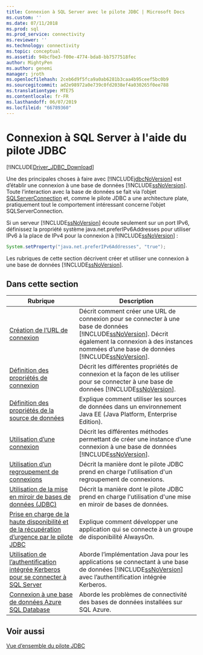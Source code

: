 ```yaml
---
title: Connexion à SQL Server avec le pilote JDBC | Microsoft Docs
ms.custom: ''
ms.date: 07/11/2018
ms.prod: sql
ms.prod_service: connectivity
ms.reviewer: ''
ms.technology: connectivity
ms.topic: conceptual
ms.assetid: 94bcfbe3-f00e-4774-bda8-bb7577518fec
author: MightyPen
ms.author: genemi
manager: jroth
ms.openlocfilehash: 2ceb6d9f5fca9a0ab6281b3caa4b95ceef5bc0b9
ms.sourcegitcommit: ad2e98972a0e739c0fd2038ef4a030265f0ee788
ms.translationtype: MTE75
ms.contentlocale: fr-FR
ms.lasthandoff: 06/07/2019
ms.locfileid: "66789360"
---
```

# <a name="connecting-to-sql-server-with-the-jdbc-driver"></a>Connexion à SQL Server à l'aide du pilote JDBC
[!INCLUDE[Driver_JDBC_Download](../../includes/driver_jdbc_download.md)]

  Une des principales choses à faire avec [!INCLUDE[jdbcNoVersion](../../includes/jdbcnoversion_md.md)] est d’établir une connexion à une base de données [!INCLUDE[ssNoVersion](../../includes/ssnoversion-md.md)]. Toute l’interaction avec la base de données se fait via l’objet [SQLServerConnection](../../connect/jdbc/reference/sqlserverconnection-class.md) et, comme le pilote JDBC a une architecture plate, pratiquement tout le comportement intéressant concerne l’objet SQLServerConnection.  
  
 Si un serveur [!INCLUDE[ssNoVersion](../../includes/ssnoversion-md.md)] écoute seulement sur un port IPv6, définissez la propriété système java.net.preferIPv6Addresses pour utiliser IPv6 à la place de IPv4 pour la connexion à [!INCLUDE[ssNoVersion](../../includes/ssnoversion-md.md)] :  
  
```java
System.setProperty("java.net.preferIPv6Addresses", "true");  
```  
  
 Les rubriques de cette section décrivent créer et utiliser une connexion à une base de données [!INCLUDE[ssNoVersion](../../includes/ssnoversion-md.md)].  
  
## <a name="in-this-section"></a>Dans cette section  
  
|Rubrique|Description|  
|-----------|-----------------|  
|[Création de l’URL de connexion](../../connect/jdbc/building-the-connection-url.md)|Décrit comment créer une URL de connexion pour se connecter à une base de données [!INCLUDE[ssNoVersion](../../includes/ssnoversion-md.md)]. Décrit également la connexion à des instances nommées d’une base de données [!INCLUDE[ssNoVersion](../../includes/ssnoversion-md.md)].|  
|[Définition des propriétés de connexion](../../connect/jdbc/setting-the-connection-properties.md)|Décrit les différentes propriétés de connexion et la façon de les utiliser pour se connecter à une base de données [!INCLUDE[ssNoVersion](../../includes/ssnoversion-md.md)].|  
|[Définition des propriétés de la source de données](../../connect/jdbc/setting-the-data-source-properties.md)|Explique comment utiliser les sources de données dans un environnement Java EE (Java Platform, Enterprise Edition).|  
|[Utilisation d’une connexion](../../connect/jdbc/working-with-a-connection.md)|Décrit les différentes méthodes permettant de créer une instance d’une connexion à une base de données [!INCLUDE[ssNoVersion](../../includes/ssnoversion-md.md)].|  
|[Utilisation d’un regroupement de connexions](../../connect/jdbc/using-connection-pooling.md)|Décrit la manière dont le pilote JDBC prend en charge l'utilisation d'un regroupement de connexions.|  
|[Utilisation de la mise en miroir de bases de données &#40;JDBC&#41;](../../connect/jdbc/using-database-mirroring-jdbc.md)|Décrit la manière dont le pilote JDBC prend en charge l'utilisation d'une mise en miroir de bases de données.|  
|[Prise en charge de la haute disponibilité et de la récupération d’urgence par le pilote JDBC](../../connect/jdbc/jdbc-driver-support-for-high-availability-disaster-recovery.md)|Explique comment développer une application qui se connecte à un groupe de disponibilité AlwaysOn.|  
|[Utilisation de l’authentification intégrée Kerberos pour se connecter à SQL Server](../../connect/jdbc/using-kerberos-integrated-authentication-to-connect-to-sql-server.md)|Aborde l’implémentation Java pour les applications se connectant à une base de données [!INCLUDE[ssNoVersion](../../includes/ssnoversion-md.md)] avec l’authentification intégrée Kerberos.|  
|[Connexion à une base de données Azure SQL Database](../../connect/jdbc/connecting-to-an-azure-sql-database.md)|Aborde les problèmes de connectivité des bases de données installées sur SQL Azure.|  
  
## <a name="see-also"></a>Voir aussi  
 [Vue d’ensemble du pilote JDBC](../../connect/jdbc/overview-of-the-jdbc-driver.md)  
  
  
